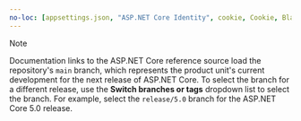 ```yaml
---
no-loc: [appsettings.json, "ASP.NET Core Identity", cookie, Cookie, Blazor, "Blazor Server", "Blazor WebAssembly", "Identity", "Let's Encrypt", Razor, SignalR]
---
```

> [!NOTE]
> Documentation links to the ASP.NET Core reference source load the repository's `main` branch, which represents the product unit's current development for the next release of ASP.NET Core. To select the branch for a different release, use the **Switch branches or tags** dropdown list to select the branch. For example, select the `release/5.0` branch for the ASP.NET Core 5.0 release.
